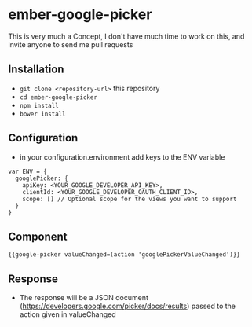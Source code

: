 # ember-google-picker

This is very much a Concept, I don't have much time to work on this, and invite anyone to send me pull requests

## Installation
* `git clone <repository-url>` this repository
* `cd ember-google-picker`
* `npm install`
* `bower install`

## Configuration

* in your configuration.environment add keys to the ENV variable

```
var ENV = {
  googlePicker: {
    apiKey: <YOUR_GOOGLE_DEVELOPER_API_KEY>,
    clientId: <YOUR_GOOGLE_DEVELOPER_OAUTH_CLIENT_ID>,
    scope: [] // Optional scope for the views you want to support
  }
}
```

## Component
```
{{google-picker valueChanged=(action 'googlePickerValueChanged')}}
```

## Response

* The response will be a JSON document (https://developers.google.com/picker/docs/results) passed to the action given in valueChanged
